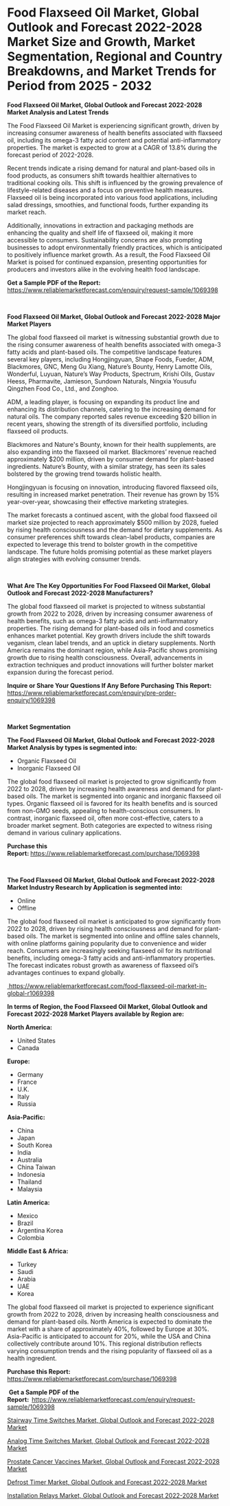 <p><h1>Food Flaxseed Oil Market, Global Outlook and Forecast 2022-2028 Market Size and Growth, Market Segmentation, Regional and Country Breakdowns, and Market Trends for Period from 2025 -  2032</h1></p><p><strong>Food Flaxseed Oil Market, Global Outlook and Forecast 2022-2028 Market Analysis and Latest Trends</strong></p>
<p><p>The Food Flaxseed Oil Market is experiencing significant growth, driven by increasing consumer awareness of health benefits associated with flaxseed oil, including its omega-3 fatty acid content and potential anti-inflammatory properties. The market is expected to grow at a CAGR of 13.8% during the forecast period of 2022-2028. </p><p>Recent trends indicate a rising demand for natural and plant-based oils in food products, as consumers shift towards healthier alternatives to traditional cooking oils. This shift is influenced by the growing prevalence of lifestyle-related diseases and a focus on preventive health measures. Flaxseed oil is being incorporated into various food applications, including salad dressings, smoothies, and functional foods, further expanding its market reach.</p><p>Additionally, innovations in extraction and packaging methods are enhancing the quality and shelf life of flaxseed oil, making it more accessible to consumers. Sustainability concerns are also prompting businesses to adopt environmentally friendly practices, which is anticipated to positively influence market growth. As a result, the Food Flaxseed Oil Market is poised for continued expansion, presenting opportunities for producers and investors alike in the evolving health food landscape.</p></p>
<p><strong>Get a Sample PDF of the Report:&nbsp;</strong> <a href="https://www.reliablemarketforecast.com/enquiry/request-sample/1069398?utm_campaign=1899&utm_medium=2&utm_source=Github&utm_content=ia&utm_term=21032025&utm_id=food-flaxseed-oil-market-global-outlook-and-forecast-2022-2028">https://www.reliablemarketforecast.com/enquiry/request-sample/1069398</a></p>
<p>&nbsp;</p>
<p><strong>Food Flaxseed Oil Market, Global Outlook and Forecast 2022-2028 Major Market Players</strong></p>
<p><p>The global food flaxseed oil market is witnessing substantial growth due to the rising consumer awareness of health benefits associated with omega-3 fatty acids and plant-based oils. The competitive landscape features several key players, including Hongjingyuan, Shape Foods, Fueder, ADM, Blackmores, GNC, Meng Gu Xiang, Nature’s Bounty, Henry Lamotte Oils, Wonderful, Luyuan, Nature’s Way Products, Spectrum, Krishi Oils, Gustav Heess, Pharmavite, Jamieson, Sundown Naturals, Ningxia Yousufu Qingzhen Food Co., Ltd., and Zonghoo.</p><p>ADM, a leading player, is focusing on expanding its product line and enhancing its distribution channels, catering to the increasing demand for natural oils. The company reported sales revenue exceeding $20 billion in recent years, showing the strength of its diversified portfolio, including flaxseed oil products.</p><p>Blackmores and Nature's Bounty, known for their health supplements, are also expanding into the flaxseed oil market. Blackmores’ revenue reached approximately $200 million, driven by consumer demand for plant-based ingredients. Nature’s Bounty, with a similar strategy, has seen its sales bolstered by the growing trend towards holistic health.</p><p>Hongjingyuan is focusing on innovation, introducing flavored flaxseed oils, resulting in increased market penetration. Their revenue has grown by 15% year-over-year, showcasing their effective marketing strategies.</p><p>The market forecasts a continued ascent, with the global food flaxseed oil market size projected to reach approximately $500 million by 2028, fueled by rising health consciousness and the demand for dietary supplements. As consumer preferences shift towards clean-label products, companies are expected to leverage this trend to bolster growth in the competitive landscape. The future holds promising potential as these market players align strategies with evolving consumer trends.</p></p>
<p>&nbsp;</p>
<p><strong>What Are The Key Opportunities For Food Flaxseed Oil Market, Global Outlook and Forecast 2022-2028 Manufacturers?</strong></p>
<p><p>The global food flaxseed oil market is projected to witness substantial growth from 2022 to 2028, driven by increasing consumer awareness of health benefits, such as omega-3 fatty acids and anti-inflammatory properties. The rising demand for plant-based oils in food and cosmetics enhances market potential. Key growth drivers include the shift towards veganism, clean label trends, and an uptick in dietary supplements. North America remains the dominant region, while Asia-Pacific shows promising growth due to rising health consciousness. Overall, advancements in extraction techniques and product innovations will further bolster market expansion during the forecast period.</p></p>
<p><strong>Inquire or Share Your Questions If Any Before Purchasing This Report:</strong> <a href="https://www.reliablemarketforecast.com/enquiry/pre-order-enquiry/1069398?utm_campaign=1899&utm_medium=2&utm_source=Github&utm_content=ia&utm_term=21032025&utm_id=food-flaxseed-oil-market-global-outlook-and-forecast-2022-2028">https://www.reliablemarketforecast.com/enquiry/pre-order-enquiry/1069398</a></p>
<p>&nbsp;</p>
<p><strong>Market Segmentation</strong></p>
<p><strong>The Food Flaxseed Oil Market, Global Outlook and Forecast 2022-2028 Market Analysis by types is segmented into:</strong></p>
<p><ul><li>Organic Flaxseed Oil</li><li>Inorganic Flaxseed Oil</li></ul></p>
<p><p>The global food flaxseed oil market is projected to grow significantly from 2022 to 2028, driven by increasing health awareness and demand for plant-based oils. The market is segmented into organic and inorganic flaxseed oil types. Organic flaxseed oil is favored for its health benefits and is sourced from non-GMO seeds, appealing to health-conscious consumers. In contrast, inorganic flaxseed oil, often more cost-effective, caters to a broader market segment. Both categories are expected to witness rising demand in various culinary applications.</p></p>
<p><strong>Purchase this Report:&nbsp;</strong><a href="https://www.reliablemarketforecast.com/purchase/1069398?utm_campaign=1899&utm_medium=2&utm_source=Github&utm_content=ia&utm_term=21032025&utm_id=food-flaxseed-oil-market-global-outlook-and-forecast-2022-2028">https://www.reliablemarketforecast.com/purchase/1069398</a></p>
<p>&nbsp;</p>
<p><strong>The Food Flaxseed Oil Market, Global Outlook and Forecast 2022-2028 Market Industry Research by Application is segmented into:</strong></p>
<p><ul><li>Online</li><li>Offline</li></ul></p>
<p><p>The global food flaxseed oil market is anticipated to grow significantly from 2022 to 2028, driven by rising health consciousness and demand for plant-based oils. The market is segmented into online and offline sales channels, with online platforms gaining popularity due to convenience and wider reach. Consumers are increasingly seeking flaxseed oil for its nutritional benefits, including omega-3 fatty acids and anti-inflammatory properties. The forecast indicates robust growth as awareness of flaxseed oil’s advantages continues to expand globally.</p></p>
<p><a href="https://www.reliablemarketforecast.com/food-flaxseed-oil-market-in-global-r1069398?utm_campaign=1899&utm_medium=2&utm_source=Github&utm_content=ia&utm_term=21032025&utm_id=food-flaxseed-oil-market-global-outlook-and-forecast-2022-2028">&nbsp;https://www.reliablemarketforecast.com/food-flaxseed-oil-market-in-global-r1069398</a></p>
<p><strong>In terms of Region, the Food Flaxseed Oil Market, Global Outlook and Forecast 2022-2028 Market Players available by Region are:</strong></p>
<p>
    <p> <strong> North America: </strong>
        <ul>
            <li>United States</li>
            <li>Canada</li>
        </ul>
        </p> 
    <p> <strong> Europe: </strong>
        <ul>
            <li>Germany</li>
            <li>France</li>
            <li>U.K.</li>
            <li>Italy</li>
            <li>Russia</li>
        </ul>
        </p> 
    <p> <strong> Asia-Pacific: </strong>
        <ul>
            <li>China</li>
            <li>Japan</li>
            <li>South Korea</li>
            <li>India</li>
            <li>Australia</li>
            <li>China Taiwan</li>
            <li>Indonesia</li>
            <li>Thailand</li>
            <li>Malaysia</li>
        </ul>
        </p> 
    <p> <strong> Latin America: </strong>
        <ul>
            <li>Mexico</li>
            <li>Brazil</li>
            <li>Argentina Korea</li>
            <li>Colombia</li>
        </ul>
        </p> 
    <p> <strong> Middle East & Africa: </strong>
        <ul>
            <li>Turkey</li>
            <li>Saudi</li>
            <li>Arabia</li>
            <li>UAE</li>
            <li>Korea</li>
        </ul>
    </p>
    </p>
<p><p>The global food flaxseed oil market is projected to experience significant growth from 2022 to 2028, driven by increasing health consciousness and demand for plant-based oils. North America is expected to dominate the market with a share of approximately 40%, followed by Europe at 30%. Asia-Pacific is anticipated to account for 20%, while the USA and China collectively contribute around 10%. This regional distribution reflects varying consumption trends and the rising popularity of flaxseed oil as a health ingredient.</p></p>
<p><strong>Purchase this Report: </strong><a href="https://www.reliablemarketforecast.com/purchase/1069398?utm_campaign=1899&utm_medium=2&utm_source=Github&utm_content=ia&utm_term=21032025&utm_id=food-flaxseed-oil-market-global-outlook-and-forecast-2022-2028">https://www.reliablemarketforecast.com/purchase/1069398</a></p>
<p>&nbsp;<strong>Get a Sample PDF of the Report:&nbsp;&nbsp;</strong><a href="https://www.reliablemarketforecast.com/enquiry/request-sample/1069398?utm_campaign=1899&utm_medium=2&utm_source=Github&utm_content=ia&utm_term=21032025&utm_id=food-flaxseed-oil-market-global-outlook-and-forecast-2022-2028">https://www.reliablemarketforecast.com/enquiry/request-sample/1069398</a></p>
<p><strong></strong></p>
<p><p><a href="https://github.com/ziringebrur1/Market-Research-Report-List-1/blob/main/stairway-time-switches-market-global-outlook-and-forecast-2022-2028-market.md?utm_campaign=1899&utm_medium=2&utm_source=Github&utm_content=ia&utm_term=21032025&utm_id=food-flaxseed-oil-market-global-outlook-and-forecast-2022-2028">Stairway Time Switches Market, Global Outlook and Forecast 2022-2028 Market</a></p><p><a href="https://github.com/perbetpereir/Market-Research-Report-List-1/blob/main/analog-time-switches-market-global-outlook-and-forecast-2022-2028-market.md?utm_campaign=1899&utm_medium=2&utm_source=Github&utm_content=ia&utm_term=21032025&utm_id=food-flaxseed-oil-market-global-outlook-and-forecast-2022-2028">Analog Time Switches Market, Global Outlook and Forecast 2022-2028 Market</a></p><p><a href="https://github.com/paulierasho/Market-Research-Report-List-1/blob/main/prostate-cancer-vaccines-market-global-outlook-and-forecast-2022-2028-market.md?utm_campaign=1899&utm_medium=2&utm_source=Github&utm_content=ia&utm_term=21032025&utm_id=food-flaxseed-oil-market-global-outlook-and-forecast-2022-2028">Prostate Cancer Vaccines Market, Global Outlook and Forecast 2022-2028 Market</a></p><p><a href="https://github.com/pelegeazlie5/Market-Research-Report-List-1/blob/main/defrost-timer-market-global-outlook-and-forecast-2022-2028-market.md?utm_campaign=1899&utm_medium=2&utm_source=Github&utm_content=ia&utm_term=21032025&utm_id=food-flaxseed-oil-market-global-outlook-and-forecast-2022-2028">Defrost Timer Market, Global Outlook and Forecast 2022-2028 Market</a></p><p><a href="https://github.com/kevoncesya4j/Market-Research-Report-List-1/blob/main/installation-relays-market-global-outlook-and-forecast-2022-2028-market.md?utm_campaign=1899&utm_medium=2&utm_source=Github&utm_content=ia&utm_term=21032025&utm_id=food-flaxseed-oil-market-global-outlook-and-forecast-2022-2028">Installation Relays Market, Global Outlook and Forecast 2022-2028 Market</a></p></p>